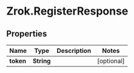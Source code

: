 # Zrok.RegisterResponse

## Properties

Name | Type | Description | Notes
------------ | ------------- | ------------- | -------------
**token** | **String** |  | [optional] 


